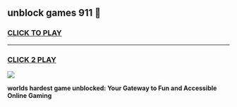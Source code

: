 
## unblock games 911 👋
<h3>
<a href="https://premium.freeplayer.one?title=unblock_games_911&ref=13F">CLICK TO PLAY</a></h3>
<hr>

<h3>
<a href="https://premium.freeplayer.one?title=unblock_games_911&ref=13F">CLICK 2 PLAY</a>
  
</h3>

<a href="https://premium.freeplayer.one?title=unblock_games_911&ref=12F/"><img src="https://clearcache.store/games.png"></a>


**worlds hardest game unblocked: Your Gateway to Fun and Accessible Online Gaming**
